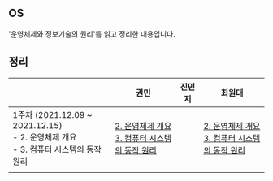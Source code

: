 ## OS

'운영체제와 정보기술의 원리'를 읽고 정리한 내용입니다.





## 정리

|                                                              | 권민                                                         | 진민지 | 최원대                                                       |
| ------------------------------------------------------------ | ------------------------------------------------------------ | ------ | ------------------------------------------------------------ |
| 1주차 (2021.12.09 ~ 2021.12.15)<br />- 2. 운영체제 개요<br />- 3. 컴퓨터 시스템의 동작 원리 | [2. 운영체제 개요](https://minkwon4.tistory.com/293)<br />[3. 컴퓨터 시스템의 동작 원리](https://minkwon4.tistory.com/294) |        | [2. 운영체제 개요](https://one10004.tistory.com/123)<br />[3. 컴퓨터 시스템의 동작 원리](https://one10004.tistory.com/125) |
|                                                              |                                                              |        |                                                              |

